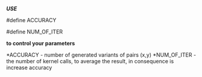 ***USE***

#define ACCURACY

#define NUM_OF_ITER

**to control your parameters**

*ACCURACY - number of generated variants of pairs (x,y)
*NUM_OF_ITER - the number of kernel calls, to average the result, in  consequence is increase accuracy
